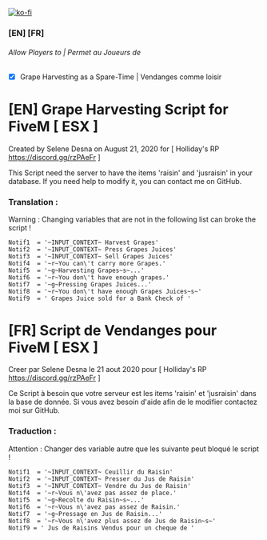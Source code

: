 [![ko-fi](https://ko-fi.com/img/githubbutton_sm.svg)](https://ko-fi.com/D1D44EGNM)

### [EN]  [FR] 

###### Allow Players to | Permet au Joueurs de 
- [x] Grape Harvesting as a Spare-Time | Vendanges comme loisir

# [EN] Grape Harvesting Script for FiveM [ ESX ]
Created by Selene Desna on August 21, 2020 for [ Holliday's RP https://discord.gg/rzPAeFr ]

This Script need the server to have the items 'raisin' and 'jusraisin' in your database.
If you need help to modify it, you can contact me on GitHub.

### Translation :
Warning : Changing variables that are not in the following list can broke the script !
```
Notif1  = '~INPUT_CONTEXT~ Harvest Grapes'
Notif2  = '~INPUT_CONTEXT~ Press Grapes Juices'
Notif3  = '~INPUT_CONTEXT~ Sell Grapes Juices'
Notif4  = '~r~You can\'t carry more Grapes.'
Notif5  = '~g~Harvesting Grapes~s~...'
Notif6  = '~r~You don\'t have enough grapes.'
Notif7  = '~g~Pressing Grapes Juices...'
Notif8  = '~r~You don\'t have enough Grapes Juices~s~'
Notif9  = ' Grapes Juice sold for a Bank Check of '
```

# [FR] Script de Vendanges pour FiveM [ ESX ]
Creer par Selene Desna le 21 aout 2020 pour [ Holliday's RP https://discord.gg/rzPAeFr ]

Ce Script à besoin que votre serveur est les items 'raisin' et 'jusraisin' dans la base de donnée.
Si vous avez besoin d'aide afin de le modifier contactez moi sur GitHub.

### Traduction :
Attention : Changer des variable autre que les suivante peut bloqué le script !
```
Notif1  = '~INPUT_CONTEXT~ Ceuillir du Raisin'
Notif2  = '~INPUT_CONTEXT~ Presser du Jus de Raisin'
Notif3  = '~INPUT_CONTEXT~ Vendre du Jus de Raisin'
Notif4  = '~r~Vous n\'avez pas assez de place.'
Notif5  = '~g~Recolte du Raisin~s~...'
Notif6  = '~r~Vous n\'avez pas assez de Raisin.'
Notif7  = '~g~Pressage en Jus de Raisin...'
Notif8  = '~r~Vous n\'avez plus assez de Jus de Raisin~s~'
Notif9 = ' Jus de Raisins Vendus pour un cheque de '
```

